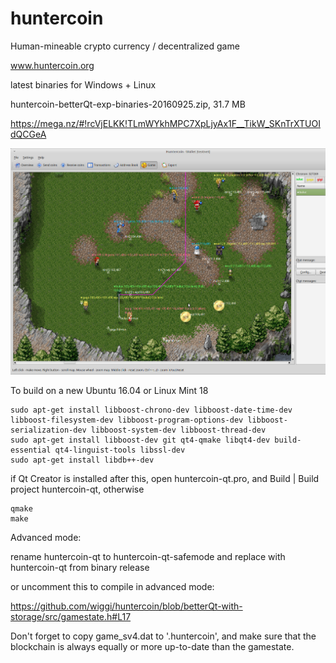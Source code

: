huntercoin
==========

Human-mineable crypto currency / decentralized game

www.huntercoin.org

latest binaries for Windows + Linux

huntercoin-betterQt-exp-binaries-20160925.zip, 31.7 MB

https://mega.nz/#!rcVjELKK!TLmWYkhMPC7XpLjyAx1F__TikW_SKnTrXTUOIdQCGeA

![hunters](images/hunters1.jpg)

To build on a new Ubuntu 16.04 or Linux Mint 18

    sudo apt-get install libboost-chrono-dev libboost-date-time-dev libboost-filesystem-dev libboost-program-options-dev libboost-serialization-dev libboost-system-dev libboost-thread-dev
    sudo apt-get install libboost-dev git qt4-qmake libqt4-dev build-essential qt4-linguist-tools libssl-dev
    sudo apt-get install libdb++-dev

if Qt Creator is installed after this, open huntercoin-qt.pro, and Build | Build project huntercoin-qt, otherwise

    qmake
    make

Advanced mode:

rename huntercoin-qt to huntercoin-qt-safemode and replace with huntercoin-qt from binary release

or uncomment this to compile in advanced mode:

https://github.com/wiggi/huntercoin/blob/betterQt-with-storage/src/gamestate.h#L17

Don't forget to copy game_sv4.dat to '.huntercoin', and make sure that the
blockchain is always equally or more up-to-date than the gamestate.

